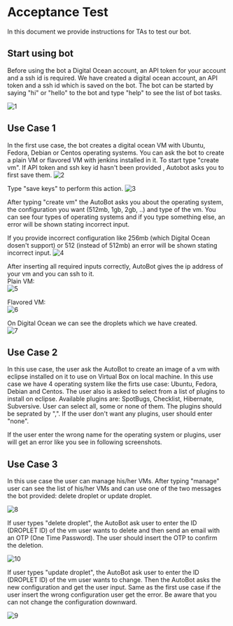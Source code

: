 # Acceptance Test

In this document we provide instructions for TAs to test our bot.

## Start using bot
Before using the bot a Digital Ocean account, an API token for your account and a ssh id is required. We have created a digital ocean account, an API token and a ssh id which is saved on the bot. 
The bot can be started by saying "hi" or "hello" to the bot and type "help" to see the list of bot tasks.

![1](https://media.github.ncsu.edu/user/7998/files/d7ff3c30-d467-11e7-9fd2-43ded0954b34)

## Use Case 1
In the first use case, the bot creates a digital ocean VM with Ubuntu, Fedora, Debian or Centos operating systems. You can ask the bot to create a plain VM or flavored VM with jenkins installed in it.
To start type "create vm". If API token and ssh key id hasn't been provided , Autobot asks you to first save them.
![2](https://media.github.ncsu.edu/user/7998/files/e5d46b8c-d467-11e7-94e2-15c055a483d6)

Type "save keys" to perform this action.
![3](https://media.github.ncsu.edu/user/7998/files/f687744c-d467-11e7-8338-b35afb18f87e)

After typing "create vm" the AutoBot asks you about the operating system, the configuration you want (512mb, 1gb, 2gb, ..) and type of the vm.
You can see four types of operating systems and if you type something else, an error will be shown stating incorrect input.

If you provide incorrect configuration like 256mb (which Digital Ocean dosen't support) or 512 (instead of 512mb) an error will be shown stating incorrect input.
![4](https://media.github.ncsu.edu/user/7998/files/0db7f362-d468-11e7-826b-26155a33d578)

After inserting all required inputs correctly, AutoBot gives the ip address of your vm and you can ssh to it.  
Plain VM:  
![5](https://media.github.ncsu.edu/user/7998/files/19f94e96-d468-11e7-979a-d8fa3a5731f9)  

Flavored VM:  
![6](https://media.github.ncsu.edu/user/7998/files/26161902-d468-11e7-8f1b-b6a5accf1df3)    
  
On Digital Ocean we can see the droplets which we have created.    
![7](https://media.github.ncsu.edu/user/7998/files/6add37d2-d468-11e7-950c-e4a6c794cfe9)    

## Use Case 2

In this use case, the user ask the AutoBot to create an image of a vm with eclipse installed on it to use on Virtual Box on local machine. In this use case we have 4 operating system like the firts use case: Ubuntu, Fedora, Debian and Centos. The user also is asked to select from a list of plugins to install on eclipse. Available plugins are: SpotBugs, Checklist, Hibernate, Subversive. User can select all, some or none of them. The plugins should be seprated by ",". If the user don't want any plugins, user should enter "none".


If the user enter the wrong name for the operating system or plugins, user will get an error like you see in following screenshots.

## Use Case 3

In this use case the user can manage his/her VMs. After typing "manage" user can see the list of his/her VMs and can use one of the two messages the bot provided: delete droplet or update droplet.  

![8](https://media.github.ncsu.edu/user/7998/files/7aa7bc50-d468-11e7-81b8-6011164fb4cf)  

If user types "delete droplet", the AutoBot ask user to enter the ID (DROPLET ID) of the vm user wants to delete and then send an email with an OTP (One Time Password). The user should insert the OTP to confirm the deletion.  

![10](https://media.github.ncsu.edu/user/7998/files/7ac5946e-d468-11e7-823a-114ba8b94cf8)  

If user types "update droplet", the AutoBot ask user to enter the ID (DROPLET ID) of the vm user wants to change. Then the AutoBot asks the new configuration and get the user input. Same as the first use case if the user insert the wrong configuration user get the error. Be aware that you can not change the configuration downward.  

![9](https://media.github.ncsu.edu/user/7998/files/7aea310c-d468-11e7-9f8c-74122e565410)  


